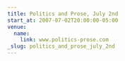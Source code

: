 ```yaml
---
title: Politics and Prose, July 2nd
start_at: 2007-07-02T20:00:00-05:00
venue:
  name:
    link: www.politics-prose.com
_slug: politics_and_prose_july_2nd
---
```

